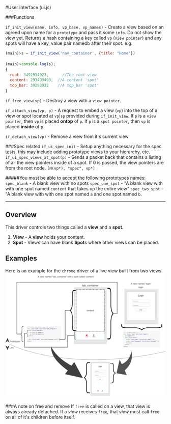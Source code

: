 #User Interface (ui.js)

###Functions

`if_init_view(name, info, vp_base, vp_names)` - Create a view based on an agreed upon name for a `prototype` and pass it some `info`. Do not show the view yet.  Returns a hash containing  a key called `vp` (`view pointer`) and any spots will have a key, value pair namedb after their spot.  e.g.
```js
(main)>s = if_init_view('nav_container', {title: "Home"})

(main)>console.log(s);
{
  root: 3492934923,      //The root view
  content: 293493493,  //A content 'spot'
  top_bar: 39293932    //A top_bar 'spot'
}
```

`if_free_view(vp)` - Destroy a view with a `view pointer`.

`if_attach_view(vp, p)` - A request to embed a view (`vp`) into the top of a view or spot located at `vp`|`sp` provided during `if_init_view`. If `p` is a `view pointer`, then `vp` is placed **ontop** of `p`.  If `p` is a `spot pointer`, then `vp` is placed **inside** of `p`

`if_detach_view(vp)` - Remove a view from it's current view

###Spec related
`if_ui_spec_init` - Setup anything necessary for the spec tests, this may include adding prototype views to your hierarchy, etc.
`if_ui_spec_views_at_spot(p)` - Sends a packet back that contains a listing of all the view pointers inside of a spot. If 0 is passed, the view pointers are from the root node. `[N(vp*), "spec", vp*]`

#####You must be able to accept the following prototypes names:
`spec_blank` - A blank view with no spots
`spec_one_spot` - "A blank view with with one spot named `content` that takes up the entire view"
`spec_two_spot` - "A blank view with with one spot named `a` and one spot named `b`.

------

## Overview 

This driver controls two things called a **view** and a **spot**. 

 1. **View** - A **view** holds your content.
 2. **Spot** - Views can have blank **Spot**s where other views can be placed.

## Examples
Here is an example for the `chrome` driver of a live view built from two views.
![](../images/view_and_spot.png)



###A note on free and remove
If `free` is called on a view, that view is always already detached. If a *view* receives `free`, that *view* must call `free` on all of it's children before itself.
